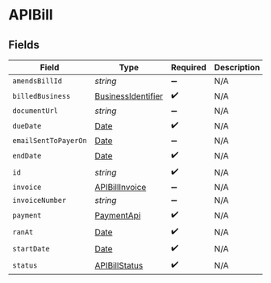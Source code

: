 # APIBill


## Fields

| Field                                                                                         | Type                                                                                          | Required                                                                                      | Description                                                                                   |
| --------------------------------------------------------------------------------------------- | --------------------------------------------------------------------------------------------- | --------------------------------------------------------------------------------------------- | --------------------------------------------------------------------------------------------- |
| `amendsBillId`                                                                                | *string*                                                                                      | :heavy_minus_sign:                                                                            | N/A                                                                                           |
| `billedBusiness`                                                                              | [BusinessIdentifier](../../models/shared/businessidentifier.md)                               | :heavy_check_mark:                                                                            | N/A                                                                                           |
| `documentUrl`                                                                                 | *string*                                                                                      | :heavy_minus_sign:                                                                            | N/A                                                                                           |
| `dueDate`                                                                                     | [Date](https://developer.mozilla.org/en-US/docs/Web/JavaScript/Reference/Global_Objects/Date) | :heavy_check_mark:                                                                            | N/A                                                                                           |
| `emailSentToPayerOn`                                                                          | [Date](https://developer.mozilla.org/en-US/docs/Web/JavaScript/Reference/Global_Objects/Date) | :heavy_minus_sign:                                                                            | N/A                                                                                           |
| `endDate`                                                                                     | [Date](https://developer.mozilla.org/en-US/docs/Web/JavaScript/Reference/Global_Objects/Date) | :heavy_check_mark:                                                                            | N/A                                                                                           |
| `id`                                                                                          | *string*                                                                                      | :heavy_check_mark:                                                                            | N/A                                                                                           |
| `invoice`                                                                                     | [APIBillInvoice](../../models/shared/apibillinvoice.md)                                       | :heavy_minus_sign:                                                                            | N/A                                                                                           |
| `invoiceNumber`                                                                               | *string*                                                                                      | :heavy_minus_sign:                                                                            | N/A                                                                                           |
| `payment`                                                                                     | [PaymentApi](../../models/shared/paymentapi.md)                                               | :heavy_check_mark:                                                                            | N/A                                                                                           |
| `ranAt`                                                                                       | [Date](https://developer.mozilla.org/en-US/docs/Web/JavaScript/Reference/Global_Objects/Date) | :heavy_check_mark:                                                                            | N/A                                                                                           |
| `startDate`                                                                                   | [Date](https://developer.mozilla.org/en-US/docs/Web/JavaScript/Reference/Global_Objects/Date) | :heavy_check_mark:                                                                            | N/A                                                                                           |
| `status`                                                                                      | [APIBillStatus](../../models/shared/apibillstatus.md)                                         | :heavy_check_mark:                                                                            | N/A                                                                                           |